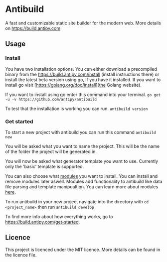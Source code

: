 # Antibuild

A fast and customizable static site builder for the modern web. More details on https://build.antipy.com

## Usage

### Install

You have two installation options. You can either download a precompiled binary from the https://build.antipy.com/install (install instructions there) or install the latest beta version using go, if you have it installed. If you want to install go visit [https://golang.org/doc/install](the Golang website).

If you want to install using go enter this command into your terminal.
`go get -u -v https://github.com/antipy/antibuild`

To test that the installation is working you can run.
`antibuild version`

### Get started

To start a new project with antibuild you can run this command
`antibuild new`

You will be asked what you want to name the project. This will be the name of the folder the project will be generated in.

You will now be asked what generator template you want to use. Currently only the 'basic' template is supported.

You can also choose what [modules](https://build.antipy.com/modules) you want to install. You can install and remove modules later aswell. Modules add functionality to antibuild like data file parsing and template manipualtion. You can learn more about modules [here](https://build.antipy.com/modules).

To run antibuild in your new project navigate into the directory with
`cd <project_name>`
then run
`antibuild develop`

To find more info about how everything works, go to https://build.antipy.com/get-started.

## Licence

This project is licenced under the MIT licence. More details can be found in the licence file.
